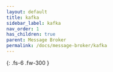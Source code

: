 ```yaml
---
layout: default
title: kafka
sidebar_label: kafka
nav_order: 1
has_children: true
parent: Message Broker
permalink: /docs/message-broker/kafka
---
```


{: .fs-6 .fw-300 }
